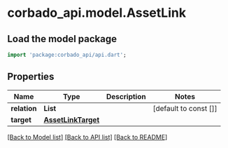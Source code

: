 # corbado_api.model.AssetLink

## Load the model package
```dart
import 'package:corbado_api/api.dart';
```

## Properties
Name | Type | Description | Notes
------------ | ------------- | ------------- | -------------
**relation** | **List<String>** |  | [default to const []]
**target** | [**AssetLinkTarget**](AssetLinkTarget.md) |  | 

[[Back to Model list]](../README.md#documentation-for-models) [[Back to API list]](../README.md#documentation-for-api-endpoints) [[Back to README]](../README.md)


